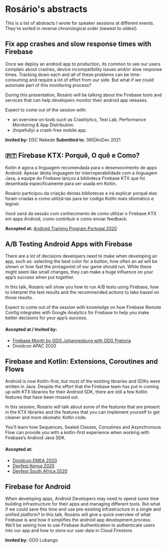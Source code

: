 # Rosário's abstracts

This is a list of abstracts I wrote for speaker sessions at different events. They're sorted in reverse chronological order (newest to oldest).

<!-- TEMPLATE
## Talk title

The talk description goes here

#### Accepted at / Invited by:
- Event 1
- Event 2

**Invited by:** Event name
-->

## Fix app crashes and slow response times with Firebase

Once we deploy an android app to production, its common to see our users complain about crashes, device incompatibility issues and/or slow response times. Tracking down each and all of these problems can be time-consuming and require a lot of effort from our side. But what if we could automate part of this monitoring process?

During this presentation, Rosário will be talking about the Firebase tools and services that can help developers monitor their android app releases.

Expect to come out of the session with:
- an overview on tools such as Crashlytics, Test Lab, Performance Monitoring & App Distribution.
- (hopefully) a crash-free mobile app.


**Invited by:** DSC Nekede
**Submitted to:** 360|AnDev 2021

## :portugal: Firebase KTX: Porquê, O quê e Como?

Kotlin é agora a linguagem recomendada para o desenvovimento de apps Android. Apesar desta linguagem ter interroperabilidade com a linguagem Java, a equipe do Firebase lançou a biblioteca Firebase KTX que foi desenhada especificamente para ser usada em Kotlin.

Rosário participou da criação destas bibliotecas e irá explicar porquê elas foram criadas e como utilizá-las para ter código Kotlin mais idiomático e legível.

Você sairá da sessão com conhecimento de como utilizar o Firebase KTX em apps Android, como contribuir e como enviar feedback.

**Accepted at:** [Android Training Program Portugal 2020](https://events.withgoogle.com/atp2020/)

## A/B Testing Android Apps with Firebase

There are a lot of decisions developers need to make when developing an app, such as: selecting the best color for a button, how often an ad will be shown or how fast the protagonist of our game should run. While these might seem like small changes, they can make a huge influence on your app’s success when put together.

In this talk, Rosário will show you how to run A/B tests using Firebase, how to interpret the test results and the recommended actions to take based on those results.

Expect to come out of the session with knowledge on how Firebase Remote Config integrates with Google Analytics for Firebase to help you make better decisions for your app’s success.


#### Accepted at / Invited by:
- [Firebase Month by GDG Johannesburg with GDG Pretoria](https://www.youtube.com/watch?v=FB4xPBItgDg)
- Droidcon APAC 2020

## Firebase and Kotlin: Extensions, Coroutines and Flows

Android is now Kotlin-first, but most of the existing libraries and SDKs were written in Java.
Despite the effort that the Firebase team has put in coming up with KTX libraries for their Android SDK, there are still a few Kotlin features that have been missed out.

In this session, Rosário will talk about some of the features that are present in the KTX libraries and the features that you can implement yourself to get cleaner and more idiomatic  Kotlin code.

You’ll learn how Sequences, Sealed Classes, Coroutines and Asynchronous Flow can provide you with a kotlin-first experience when working with Firebase’s Android Java SDK.


#### Accepted at:
- [Droidcon EMEA 2020](https://www.droidcon.com/media-detail?video=470318955)
- [Devfest Kenya 2020](https://www.youtube.com/watch?v=2ETXiioIVUw)
- [Devfest South Africa 2020](https://gdg.community.dev/events/details/google-gdg-johannesburg-presents-gdg-south-africa-devfest-2020/#/)


## Firebase for Android

When developing apps, Android Developers may need to spend some time building infrastructure for their apps and managing different tools. But what if we could save this time and use pre-existing infrastructure in a single and unified platform?
In this talk, Rosário will give a quick overview of what Firebase is and how it simplifies the android app development process.
We’ll be seeing how to use Firebase Authentication to authenticate users into our app and how to store our user data in Cloud Firestore.

**Invited by:** GDG Lubango
